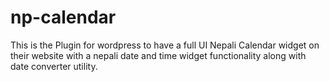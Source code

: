 # np-calendar
This is the Plugin for wordpress to have a full UI Nepali Calendar widget on their website with a nepali date and time widget functionality along with date converter utility.
